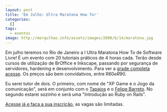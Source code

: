 ```yaml
--- 
layout: post
title: 'Em Julho: Ultra Maratona How To!'
categories: 
  []
tags:
  - eventos
image: http://mergulhao.info/assets/images/2008/6/14/maratona.jpg
---
```


Em julho teremos no Rio de Janeiro a I Ultra Maratona How To de Software Livre! É um evento com 20 tutoriais práticos de 4 horas cada. Terão desde cursos de utilização de BrOffice e Inkscape, passando por segurança de servidores, hardening e desenvolvimento. Para ver a [grade completa acesse][grade]. Os preços são bem convidativos, entre R$60 e R$90.

Eu serei tutor de dois. O primeiro, com nome de "XP Game e o Jogo da comunicação", será em conjunto com o [Tapajos][tapa] e o [Felipe Barreto][felipe]. No segundo estarei sozinho e será uma "Introdução ao Ruby on Rails".

[Acesse já e faça a sua inscrição][site], as vagas são limitadas.

[logo_maratona]: http://mergulhao.info/assets/images/2008/6/14/maratona.jpg
[grade]: http://www.ultramaratonahowto.com.br/tutoriais.htm
[site]: http://www.ultramaratonahowto.com.br
[tapa]: http://www.improveit.com.br/empresa/tapajos
[felipe]: http://www.improveit.com.br/empresa/felipe

